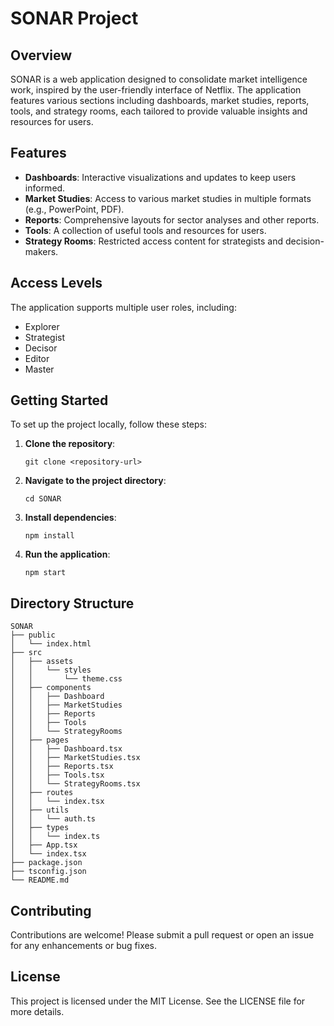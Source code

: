 # SONAR Project

## Overview
SONAR is a web application designed to consolidate market intelligence work, inspired by the user-friendly interface of Netflix. The application features various sections including dashboards, market studies, reports, tools, and strategy rooms, each tailored to provide valuable insights and resources for users.

## Features
- **Dashboards**: Interactive visualizations and updates to keep users informed.
- **Market Studies**: Access to various market studies in multiple formats (e.g., PowerPoint, PDF).
- **Reports**: Comprehensive layouts for sector analyses and other reports.
- **Tools**: A collection of useful tools and resources for users.
- **Strategy Rooms**: Restricted access content for strategists and decision-makers.

## Access Levels
The application supports multiple user roles, including:
- Explorer
- Strategist
- Decisor
- Editor
- Master

## Getting Started
To set up the project locally, follow these steps:

1. **Clone the repository**:
   ```
   git clone <repository-url>
   ```

2. **Navigate to the project directory**:
   ```
   cd SONAR
   ```

3. **Install dependencies**:
   ```
   npm install
   ```

4. **Run the application**:
   ```
   npm start
   ```

## Directory Structure
```
SONAR
├── public
│   └── index.html
├── src
│   ├── assets
│   │   └── styles
│   │       └── theme.css
│   ├── components
│   │   ├── Dashboard
│   │   ├── MarketStudies
│   │   ├── Reports
│   │   ├── Tools
│   │   └── StrategyRooms
│   ├── pages
│   │   ├── Dashboard.tsx
│   │   ├── MarketStudies.tsx
│   │   ├── Reports.tsx
│   │   ├── Tools.tsx
│   │   └── StrategyRooms.tsx
│   ├── routes
│   │   └── index.tsx
│   ├── utils
│   │   └── auth.ts
│   ├── types
│   │   └── index.ts
│   ├── App.tsx
│   └── index.tsx
├── package.json
├── tsconfig.json
└── README.md
```

## Contributing
Contributions are welcome! Please submit a pull request or open an issue for any enhancements or bug fixes.

## License
This project is licensed under the MIT License. See the LICENSE file for more details.
